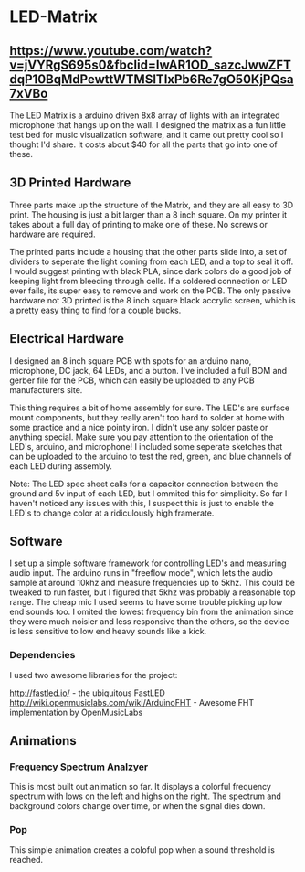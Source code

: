 # LED-Matrix

## https://www.youtube.com/watch?v=jVYRgS695s0&fbclid=IwAR1OD_sazcJwwZFTdqP10BqMdPewttWTMSlTIxPb6Re7gO50KjPQsa7xVBo

The LED Matrix is a arduino driven 8x8 array of lights with an integrated microphone that hangs up on the wall. I designed the matrix as a fun little test bed for music visualization software, and it came out pretty cool so I thought I'd share. It costs about $40 for all the parts that go into one of these. 

## 3D Printed Hardware

Three parts make up the structure of the Matrix, and they are all easy to 3D print. The housing is just a bit larger than a 8 inch square. On my printer it takes about a full day of printing to make one of these. No screws or hardware are required. 

The printed parts include a housing that the other parts slide into, a set of dividers to seperate the light coming from each LED, and a top to seal it off. I would suggest printing with black PLA, since dark colors do a good job of keeping light from bleeding through cells. If a soldered connection or LED ever fails, its super easy to remove and work on the PCB. The only passive hardware not 3D printed is the 8 inch square black accrylic screen, which is a pretty easy thing to find for a couple bucks. 

## Electrical Hardware

I designed an 8 inch square PCB with spots for an arduino nano, microphone, DC jack, 64 LEDs, and a button. I've included a full BOM and gerber file for the PCB, which can easily be uploaded to any PCB manufacturers site. 

This thing requires a bit of home assembly for sure. The LED's are surface mount components, but they really aren't too hard to solder at home with some practice and a nice pointy iron. I didn't use any solder paste or anything special. Make sure you pay attention to the orientation of the LED's, arduino, and microphone! I included some seperate sketches that can be uploaded to the arduino to test the red, green, and blue channels of each LED during assembly. 

Note: The LED spec sheet calls for a capacitor connection between the ground and 5v input of each LED, but I ommited this for simplicity. So far I haven't noticed any issues with this, I suspect this is just to enable the LED's to change color at a ridiculously high framerate. 

## Software

I set up a simple software framework for controlling LED's and measuring audio input. The arduino runs in "freeflow mode", which lets the audio sample at around 10khz and measure frequencies up to 5khz. This could be tweaked to run faster, but I figured that 5khz was probably a reasonable top range. The cheap mic I used seems to have some trouble picking up low end sounds too. I omited the lowest frequency bin from the animation since they were much noisier and less responsive than the others, so the device is less sensitive to low end heavy sounds like a kick. 

### Dependencies

I used two awesome libraries for the project:

http://fastled.io/ - the ubiquitous FastLED
http://wiki.openmusiclabs.com/wiki/ArduinoFHT - Awesome FHT implementation by OpenMusicLabs

## Animations

### Frequency Spectrum Analzyer

This is most built out animation so far. It displays a colorful frequency spectrum with lows on the left and highs on the right. The spectrum and background colors change over time, or when the signal dies down.  

### Pop
This simple animation creates a coloful pop when a sound threshold is reached. 
